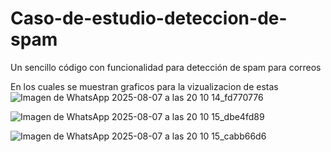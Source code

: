 # Caso-de-estudio-deteccion-de-spam
Un sencillo código con funcionalidad para detección de spam para correos 

En los cuales se muestran graficos para la vizualizacion de estas
![Imagen de WhatsApp 2025-08-07 a las 20 10 14_fd770776](https://github.com/user-attachments/assets/a393bb3b-21e1-4a6e-a69a-956504a70232)

![Imagen de WhatsApp 2025-08-07 a las 20 10 15_dbe4fd89](https://github.com/user-attachments/assets/3b005c71-1524-4621-bc1a-6be19a5487e0)

![Imagen de WhatsApp 2025-08-07 a las 20 10 15_cabb66d6](https://github.com/user-attachments/assets/32696d5f-f31d-4a01-a106-c444b7cbd77c)

